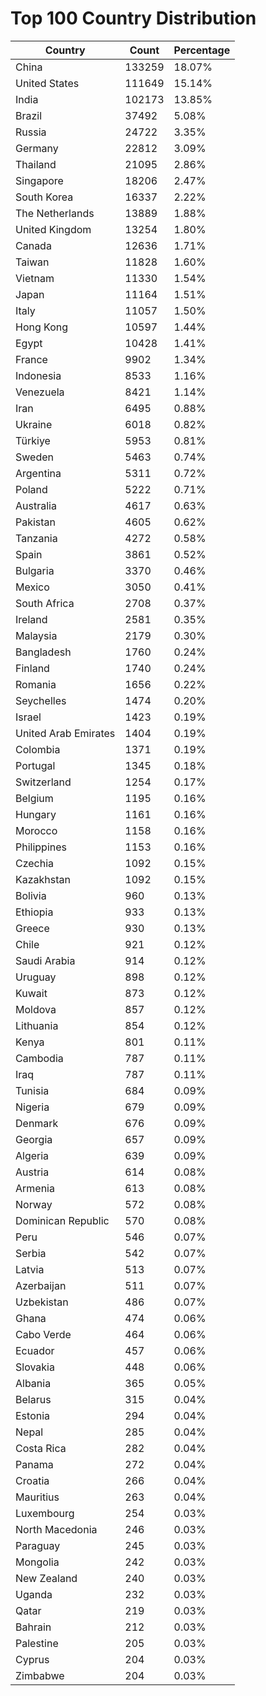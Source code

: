 # Top 100 Country Distribution
| Country | Count | Percentage |
|----|----|----|
| China | 133259 | 18.07% |
| United States | 111649 | 15.14% |
| India | 102173 | 13.85% |
| Brazil | 37492 | 5.08% |
| Russia | 24722 | 3.35% |
| Germany | 22812 | 3.09% |
| Thailand | 21095 | 2.86% |
| Singapore | 18206 | 2.47% |
| South Korea | 16337 | 2.22% |
| The Netherlands | 13889 | 1.88% |
| United Kingdom | 13254 | 1.80% |
| Canada | 12636 | 1.71% |
| Taiwan | 11828 | 1.60% |
| Vietnam | 11330 | 1.54% |
| Japan | 11164 | 1.51% |
| Italy | 11057 | 1.50% |
| Hong Kong | 10597 | 1.44% |
| Egypt | 10428 | 1.41% |
| France | 9902 | 1.34% |
| Indonesia | 8533 | 1.16% |
| Venezuela | 8421 | 1.14% |
| Iran | 6495 | 0.88% |
| Ukraine | 6018 | 0.82% |
| Türkiye | 5953 | 0.81% |
| Sweden | 5463 | 0.74% |
| Argentina | 5311 | 0.72% |
| Poland | 5222 | 0.71% |
| Australia | 4617 | 0.63% |
| Pakistan | 4605 | 0.62% |
| Tanzania | 4272 | 0.58% |
| Spain | 3861 | 0.52% |
| Bulgaria | 3370 | 0.46% |
| Mexico | 3050 | 0.41% |
| South Africa | 2708 | 0.37% |
| Ireland | 2581 | 0.35% |
| Malaysia | 2179 | 0.30% |
| Bangladesh | 1760 | 0.24% |
| Finland | 1740 | 0.24% |
| Romania | 1656 | 0.22% |
| Seychelles | 1474 | 0.20% |
| Israel | 1423 | 0.19% |
| United Arab Emirates | 1404 | 0.19% |
| Colombia | 1371 | 0.19% |
| Portugal | 1345 | 0.18% |
| Switzerland | 1254 | 0.17% |
| Belgium | 1195 | 0.16% |
| Hungary | 1161 | 0.16% |
| Morocco | 1158 | 0.16% |
| Philippines | 1153 | 0.16% |
| Czechia | 1092 | 0.15% |
| Kazakhstan | 1092 | 0.15% |
| Bolivia | 960 | 0.13% |
| Ethiopia | 933 | 0.13% |
| Greece | 930 | 0.13% |
| Chile | 921 | 0.12% |
| Saudi Arabia | 914 | 0.12% |
| Uruguay | 898 | 0.12% |
| Kuwait | 873 | 0.12% |
| Moldova | 857 | 0.12% |
| Lithuania | 854 | 0.12% |
| Kenya | 801 | 0.11% |
| Cambodia | 787 | 0.11% |
| Iraq | 787 | 0.11% |
| Tunisia | 684 | 0.09% |
| Nigeria | 679 | 0.09% |
| Denmark | 676 | 0.09% |
| Georgia | 657 | 0.09% |
| Algeria | 639 | 0.09% |
| Austria | 614 | 0.08% |
| Armenia | 613 | 0.08% |
| Norway | 572 | 0.08% |
| Dominican Republic | 570 | 0.08% |
| Peru | 546 | 0.07% |
| Serbia | 542 | 0.07% |
| Latvia | 513 | 0.07% |
| Azerbaijan | 511 | 0.07% |
| Uzbekistan | 486 | 0.07% |
| Ghana | 474 | 0.06% |
| Cabo Verde | 464 | 0.06% |
| Ecuador | 457 | 0.06% |
| Slovakia | 448 | 0.06% |
| Albania | 365 | 0.05% |
| Belarus | 315 | 0.04% |
| Estonia | 294 | 0.04% |
| Nepal | 285 | 0.04% |
| Costa Rica | 282 | 0.04% |
| Panama | 272 | 0.04% |
| Croatia | 266 | 0.04% |
| Mauritius | 263 | 0.04% |
| Luxembourg | 254 | 0.03% |
| North Macedonia | 246 | 0.03% |
| Paraguay | 245 | 0.03% |
| Mongolia | 242 | 0.03% |
| New Zealand | 240 | 0.03% |
| Uganda | 232 | 0.03% |
| Qatar | 219 | 0.03% |
| Bahrain | 212 | 0.03% |
| Palestine | 205 | 0.03% |
| Cyprus | 204 | 0.03% |
| Zimbabwe | 204 | 0.03% |
